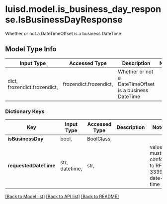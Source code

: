 # luisd.model.is_business_day_response.IsBusinessDayResponse

Whether or not a DateTimeOffset is a business DateTime

## Model Type Info
Input Type | Accessed Type | Description | Notes
------------ | ------------- | ------------- | -------------
dict, frozendict.frozendict,  | frozendict.frozendict,  | Whether or not a DateTimeOffset is a business DateTime | 

### Dictionary Keys
Key | Input Type | Accessed Type | Description | Notes
------------ | ------------- | ------------- | ------------- | -------------
**isBusinessDay** | bool,  | BoolClass,  |  | 
**requestedDateTime** | str, datetime,  | str,  |  | value must conform to RFC-3339 date-time

[[Back to Model list]](../../README.md#documentation-for-models) [[Back to API list]](../../README.md#documentation-for-api-endpoints) [[Back to README]](../../README.md)

